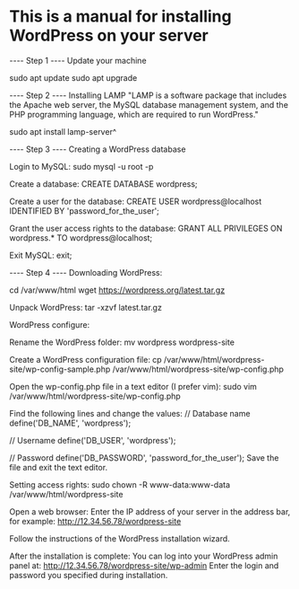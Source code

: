 
# This is a manual for installing WordPress on your server


---- Step 1 ----
Update your machine 

sudo apt update
sudo apt upgrade

---- Step 2 ----
Installing LAMP
"LAMP is a software package that includes the Apache web server, the MySQL database management system, and the PHP programming language, which are required to run WordPress."

sudo apt install lamp-server^

---- Step 3 ----
Creating a WordPress database

Login to MySQL:
sudo mysql -u root -p

Create a database:
CREATE DATABASE wordpress;

Create a user for the database:
CREATE USER wordpress@localhost IDENTIFIED BY 'password_for_the_user';

Grant the user access rights to the database:
GRANT ALL PRIVILEGES ON wordpress.* TO wordpress@localhost;

Exit MySQL:
exit;

---- Step 4 ----
Downloading WordPress:

cd /var/www/html
wget https://wordpress.org/latest.tar.gz

Unpack WordPress:
tar -xzvf latest.tar.gz

WordPress configure:

Rename the WordPress folder:
mv wordpress wordpress-site

Create a WordPress configuration file:
cp /var/www/html/wordpress-site/wp-config-sample.php /var/www/html/wordpress-site/wp-config.php

Open the wp-config.php file in a text editor (I prefer vim): 
sudo vim /var/www/html/wordpress-site/wp-config.php

Find the following lines and change the values:
// Database name
define('DB_NAME', 'wordpress');

// Username
define('DB_USER', 'wordpress');

// Password
define('DB_PASSWORD', 'password_for_the_user');
Save the file and exit the text editor.

Setting access rights:
sudo chown -R www-data:www-data /var/www/html/wordpress-site

Open a web browser:
Enter the IP address of your server in the address bar, for example:
http://12.34.56.78/wordpress-site

Follow the instructions of the WordPress installation wizard.

After the installation is complete:
You can log into your WordPress admin panel at:
http://12.34.56.78/wordpress-site/wp-admin
Enter the login and password you specified during installation.
